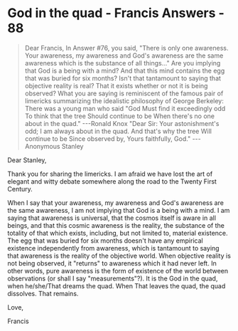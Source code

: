 # God in the quad - Francis Answers - 88

>Dear Francis, In Answer #76, you said, "There is only one awareness. Your awareness, my awareness and God's awareness are the same awareness which is the substance of all things..." Are you implying that God is a being with a mind? And that this mind contains the egg that was buried for six months? Isn't that tantamount to saying that objective reality is real? That it exists whether or not it is being observed? What you are saying is reminiscent of the famous pair of limericks summarizing the idealistic philosophy of George Berkeley: There was a young man who said "God Must find it exceedingly odd To think that the tree Should continue to be When there's no one about in the quad." ---Ronald Knox "Dear Sir: Your astonishment's odd; I am always about in the quad. And that's why the tree Will continue to be Since observed by, Yours faithfully, God." ---Anonymous Stanley

Dear Stanley,

Thank you for sharing the limericks. I am afraid we have lost the art of elegant and witty debate somewhere along the road to the Twenty First Century.

When I say that your awareness, my awareness and God's awareness are the same awareness, I am not implying that God is a being with a mind. I am saying that awareness is universal, that the cosmos itself is aware in all beings, and that this cosmic awareness is the reality, the substance of the totality of that which exists, including, but not limited to, material existence. The egg that was buried for six months doesn't have any empirical existence independently from awareness, which is tantamount to saying that awareness is the reality of the objective world. When objective reality is not being observed, it "returns" to awareness which it had never left. In other words, pure awareness is the form of existence of the world between observations (or shall I say "measurements"?). It is the God in the quad, when he/she/That dreams the quad. When That leaves the quad, the quad dissolves. That remains.

Love,

Francis
